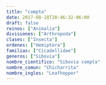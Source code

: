 ```yaml
---
title: "compta"
date: 2017-08-18T20:46:32-06:00
draft: false
reinos: ["Animalia"]
divisiones: ["Arthropoda"]
clases: ["Insecta"]
ordenes: ["Hemiptera"]
familias: ["Cicadellidae"]
generos: ["Sibovia"]
nombre_cientifico: "Sibovia compta"
nombre_comun: "Chicharrita"
nombre_ingles: "Leafhopper"
---
```

